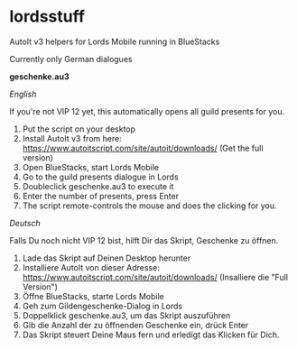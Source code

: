 # lordsstuff
AutoIt v3 helpers for Lords Mobile running in BlueStacks

Currently only German dialogues

**geschenke.au3**

_English_

If you're not VIP 12 yet, this automatically opens all guild presents for you.
1. Put the script on your desktop
2. Install AutoIt v3 from here: https://www.autoitscript.com/site/autoit/downloads/ (Get the full version)
3. Open BlueStacks, start Lords Mobile
4. Go to the guild presents dialogue in Lords
5. Doubleclick geschenke.au3 to execute it
6. Enter the number of presents, press Enter
7. The script remote-controls the mouse and does the clicking for you.

_Deutsch_

Falls Du noch nicht VIP 12 bist, hilft Dir das Skript, Geschenke zu öffnen.
1. Lade das Skript auf Deinen Desktop herunter
2. Installiere AutoIt von dieser Adresse: https://www.autoitscript.com/site/autoit/downloads/ (Insalliere die "Full Version")
3. Öffne BlueStacks, starte Lords Mobile
4. Geh zum Gildengeschenke-Dialog in Lords
5. Doppelklick geschenke.au3, um das Skript auszuführen
6. Gib die Anzahl der zu öffnenden Geschenke ein, drück Enter
7. Das Skript steuert Deine Maus fern und erledigt das Klicken für Dich.

